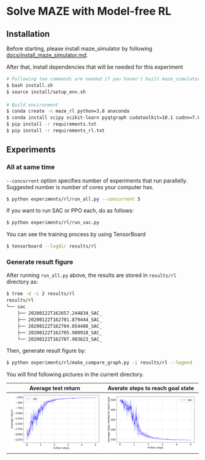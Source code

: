 <!--
Copyright (C) 2020, 2023 Mitsubishi Electric Research Laboratories (MERL)

SPDX-License-Identifier: AGPL-3.0-or-later
-->
# Solve MAZE with Model-free RL

## Installation

Before starting, please install maze_simulator by following [docs/install_maze_simulator.md](../../docs/install_maze_simulator.md).

After that, install dependencies that will be needed for this experiment

```bash
# Following two commands are needed if you haven't built maze_simulator
$ bash install.sh
$ source install/setup_env.sh

# Build environment
$ conda create -n maze_rl python=3.8 anaconda
$ conda install scipy scikit-learn pyqtgraph cudatoolkit=10.1 cudnn=7.6
$ pip install -r requirements.txt
$ pip install -r requirements_rl.txt
```

## Experiments

### All at same time

`--concurrent` option specifies number of experiments that run parallelly. Suggested number is number of cores your computer has.

```bash
$ python experiments/rl/run_all.py --concurrent 5
```

If you want to run SAC or PPO each, do as follows:

```bash
$ python experiments/rl/run_sac.py
```

You can see the training process by using TensorBoard

```bash
$ tensorboard --logdir results/rl
```

### Generate result figure

After running `run_all.py` above, the results are stored in `results/rl` directory as:

```bash
$ tree -d -L 2 results/rl
results/rl
└── sac
    ├── 20200122T162657.244834_SAC_
    ├── 20200122T162701.879444_SAC_
    ├── 20200122T162704.054488_SAC_
    ├── 20200122T162705.980918_SAC_
    └── 20200122T162707.903623_SAC_
```

Then, generate result figure by:

```bash
$ python experiments/rl/make_compare_graph.py -i results/rl --legend
```

You will find following pictures in the current directory.

|             Average test return              | Averate steps to reach goal state           |
| :------------------------------------------: | ------------------------------------------- |
| ![](./assets/result_average_test_return.png) | ![](./assets/result_average_test_steps.png) |
